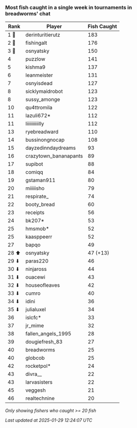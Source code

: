 ### Most fish caught in a single week in tournaments in breadworms' chat
| Rank | Player | Fish Caught |
|------|--------|-----------|
| 1 🥇  | derinturitierutz  | 183 |
| 2 🥈  | fishingalt  | 176 |
| 3 🥉  | osnyatsky  | 150 |
| 4  | puzzlow  | 141 |
| 5  | kishma9  | 137 |
| 6  | leanmeister  | 131 |
| 7  | osnyisdead  | 127 |
| 8  | sicklymaidrobot  | 123 |
| 8  | sussy_amonge  | 123 |
| 10  | qu4ttromila  | 122 |
| 11  | lazuli672*  | 112 |
| 11  | liiiiiiiiiilly  | 112 |
| 13  | ryebreadward  | 110 |
| 14  | bussinongnocap  | 108 |
| 15  | dayzedinndaydreams  | 93 |
| 16  | crazytown_bananapants  | 89 |
| 17  | supibot  | 88 |
| 18  | comiqq  | 84 |
| 19  | gstaman911  | 80 |
| 20  | miiiiisho  | 79 |
| 21  | respirate_  | 74 |
| 22  | booty_bread  | 60 |
| 23  | receipts  | 56 |
| 24  | bk207*  | 53 |
| 25  | hmsmob*  | 52 |
| 25  | kaasppeerr  | 52 |
| 27  | bapqo  | 49 |
| 28 ⬆ | osnyatsky  | 47 (+13) |
| 29 ⬇ | paras220  | 46 |
| 30 ⬇ | ninjaross  | 44 |
| 31 ⬇ | ouacewi  | 43 |
| 32 ⬇ | houseofleaves  | 42 |
| 33 ⬇ | cumro  | 40 |
| 34 ⬇ | idini  | 36 |
| 35 ⬇ | julialuxel  | 34 |
| 36  | islcfc*  | 33 |
| 37  | jr_mime  | 32 |
| 38  | fallen_angels_1995  | 28 |
| 39  | dougiefresh_83  | 27 |
| 40  | breadworms  | 25 |
| 40  | globcob  | 25 |
| 42  | rocketpol*  | 24 |
| 43  | divra__  | 22 |
| 43  | larvasisters  | 22 |
| 45  | veggesh  | 21 |
| 46  | realtechnine  | 20 |

_Only showing fishers who caught >= 20 fish_

_Last updated at 2025-01-29 12:24:07 UTC_